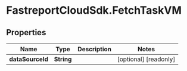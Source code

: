 # FastreportCloudSdk.FetchTaskVM

## Properties

Name | Type | Description | Notes
------------ | ------------- | ------------- | -------------
**dataSourceId** | **String** |  | [optional] [readonly] 


